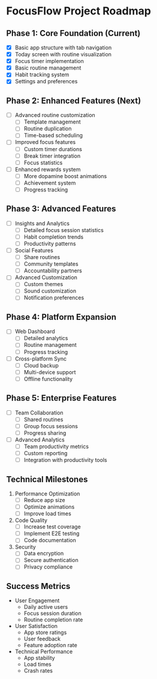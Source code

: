 # FocusFlow Project Roadmap

## Phase 1: Core Foundation (Current)
- [x] Basic app structure with tab navigation
- [x] Today screen with routine visualization
- [x] Focus timer implementation
- [x] Basic routine management
- [x] Habit tracking system
- [x] Settings and preferences

## Phase 2: Enhanced Features (Next)
- [ ] Advanced routine customization
  - [ ] Template management
  - [ ] Routine duplication
  - [ ] Time-based scheduling
- [ ] Improved focus features
  - [ ] Custom timer durations
  - [ ] Break timer integration
  - [ ] Focus statistics
- [ ] Enhanced rewards system
  - [ ] More dopamine boost animations
  - [ ] Achievement system
  - [ ] Progress tracking

## Phase 3: Advanced Features
- [ ] Insights and Analytics
  - [ ] Detailed focus session statistics
  - [ ] Habit completion trends
  - [ ] Productivity patterns
- [ ] Social Features
  - [ ] Share routines
  - [ ] Community templates
  - [ ] Accountability partners
- [ ] Advanced Customization
  - [ ] Custom themes
  - [ ] Sound customization
  - [ ] Notification preferences

## Phase 4: Platform Expansion
- [ ] Web Dashboard
  - [ ] Detailed analytics
  - [ ] Routine management
  - [ ] Progress tracking
- [ ] Cross-platform Sync
  - [ ] Cloud backup
  - [ ] Multi-device support
  - [ ] Offline functionality

## Phase 5: Enterprise Features
- [ ] Team Collaboration
  - [ ] Shared routines
  - [ ] Group focus sessions
  - [ ] Progress sharing
- [ ] Advanced Analytics
  - [ ] Team productivity metrics
  - [ ] Custom reporting
  - [ ] Integration with productivity tools

## Technical Milestones
1. Performance Optimization
   - [ ] Reduce app size
   - [ ] Optimize animations
   - [ ] Improve load times

2. Code Quality
   - [ ] Increase test coverage
   - [ ] Implement E2E testing
   - [ ] Code documentation

3. Security
   - [ ] Data encryption
   - [ ] Secure authentication
   - [ ] Privacy compliance

## Success Metrics
- User Engagement
  - Daily active users
  - Focus session duration
  - Routine completion rate
- User Satisfaction
  - App store ratings
  - User feedback
  - Feature adoption rate
- Technical Performance
  - App stability
  - Load times
  - Crash rates
